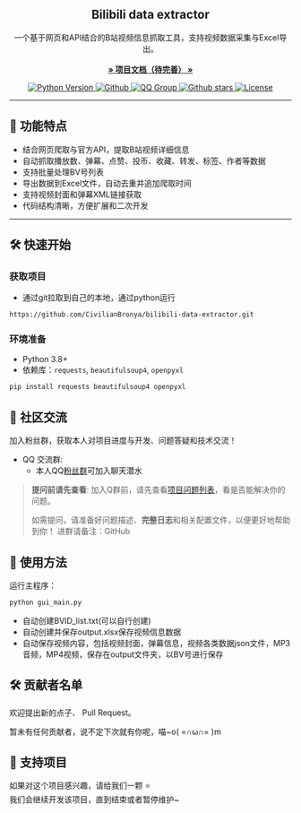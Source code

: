 <p align="center">
  <h2 align="center">Bilibili data extractor</h2>
  <p align="center">
    一个基于网页和API结合的B站视频信息抓取工具，支持视频数据采集与Excel导出。
    <br/>
    <br/>
    <a href="#"><strong>» 项目文档（待完善） »</strong></a>
    <br/>
  </p>
</p>
<p align="center">
  <a href="https://www.python.org/">
    <img src="https://img.shields.io/badge/python-3.8+-blue?logo=python&style=for-the-badge" alt="Python Version">
  </a>
  <a href="https://github.com/CivilianBronya/bilibili-data-extractor">
    <img src="https://img.shields.io/badge/Bilibili data extractor-开发中-blue?style=for-the-badge" alt="Github">
  </a>
  <a href="https://qm.qq.com/q/e6kdQbTVja">
    <img src="https://img.shields.io/badge/QQ%E7%BE%A4-514280270-blue?style=for-the-badge" alt="QQ Group">
  </a>
  <a href="https://github.com/CivilianBronya/bilibili-data-extractor/stargazers">
    <img src="https://img.shields.io/github/stars/CivilianBronya/bilibili-data-extractor?color=F8B195&logo=github&style=for-the-badge" alt="Github stars">
  </a>
  <a href="https://github.com/CivilianBronya/bilibili-data-extractor/blob/main/LICENSE">
    <img src="https://img.shields.io/github/license/CivilianBronya/bilibili-data-extractor?color=C06C84&style=for-the-badge" alt="License">
  </a>
</p>


---

## 🚀 功能特点

- 结合网页爬取与官方API，提取B站视频详细信息  
- 自动抓取播放数、弹幕、点赞、投币、收藏、转发、标签、作者等数据  
- 支持批量处理BV号列表
- 导出数据到Excel文件，自动去重并追加爬取时间  
- 支持视频封面和弹幕XML链接获取  
- 代码结构清晰，方便扩展和二次开发  

---

## 🛠 快速开始
### 获取项目
- 通过git拉取到自己的本地，通过python运行

```bash
https://github.com/CivilianBronya/bilibili-data-extractor.git
```

### 环境准备
- Python 3.8+
- 依赖库：`requests`, `beautifulsoup4`, `openpyxl`

```bash
pip install requests beautifulsoup4 openpyxl
```

## 🌟 社区交流

加入粉丝群，获取本人对项目进度与开发、问题答疑和技术交流！

* QQ 交流群:
  * 本人QQ[粉丝群](https://qm.qq.com/q/ufcprjrHl6)可加入聊天潜水


> **提问前请先查看**: 加入Q群前，请先查看[项目问题列表](https://github.com/CivilianBronya/bilibili-data-extractor/issues)，看是否能解决你的问题。
> 
> 如需提问，请准备好问题描述、**完整日志**和相关配置文件，以便更好地帮助到你！
> 进群请备注：GitHub


## 🦊 使用方法
运行主程序：

```bash
python gui_main.py
```
- 自动创建BVID_list.txt(可以自行创建)
- 自动创建并保存output.xlsx保存视频信息数据
- 自动保存视频内容，包括视频封面，弹幕信息，视频各类数据json文件，MP3音频，MP4视频，保存在output文件夹，以BV号进行保存

## 🛠 贡献者名单   

欢迎提出新的点子、 Pull Request。  

<a>暂未有任何贡献者，说不定下次就有你呢，喵~o( =∩ω∩= )m</a>

## 💪 支持项目

如果对这个项目感兴趣，请给我们一颗 ⭐️  
我们会继续开发该项目，直到结束或者暂停维护~

